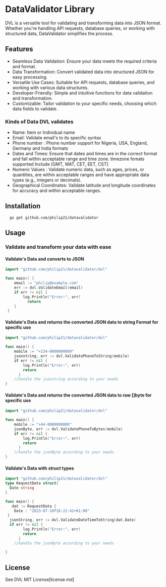 # DataValidator Library

DVL is a versatile tool for validating and transforming data into JSON format. Whether you're handling API requests, database queries, or working with structured data, DataValidator simplifies the process.

## Features

-   Seamless Data Validation: Ensure your data meets the required criteria and format.
-   Data Transformation: Convert validated data into structured JSON for easy processing.
-   Versatile Use Cases: Suitable for API requests, database queries, and working with various data structures.
-   Developer-Friendly: Simple and intuitive functions for data validation and transformation.
-   Customizable: Tailor validation to your specific needs, choosing which data fields to validate.

### Kinds of Data DVL validates

-   Name: Item or Individual name
-   Email: Validate email's to its specific syntax
-   Phone number : Phone number support for Nigeria, USA, England, Germany and India formats
-   Dates and Times: Ensure that dates and times are in the correct format and fall within acceptable range and time zone.
    timezone fomats supported Include [GMT, WAT, CET, EET, CST]
-   Numeric Values : Validate numeric data, such as ages, prices, or quantities, are within acceptable ranges and have appropriate data types (e.g., integers or decimals).
-   Geographical Coordinates: Validate latitude and longitude coordinates for accuracy and within acceptable ranges.

## Installation

      go get github.com/philip21/datavalidator

## Usage

### Validate and transform your data with ease

#### Validate's Data and converts to JSON

```go
import "github.com/philip21/datavalidator/dvl"

func main() {
    email := "philip@example.com"
    err := dvl.ValidateEmail(email)
    if err != nil {
        log.Println("Error:", err)
          return
  	}
 }
```

#### Validate's Data and returns the converted JSON data to string Format for specific use

```go
import "github.com/philip21/datavalidator/dvl"

func main() {
    mobile := "+234-0000000000"
    jsonstring, err := dvl.ValidatePhoneToString(mobile)
    if err != nil {
        log.Println("Error:", err)
        return
      }
    //handle the jsonstring according to your needs
}
```

#### Validate's Data and returns the converted JSON data to raw []byte for specific use

```go
import "github.com/philip21/datavalidator/dvl"

func main() {
    mobile := "+44-0000000000"
    jsonByte, err := dvl.ValidatePhoneToBytes(mobile)
    if err != nil {
        log.Println("Error:", err)
        return
      }
    //handle the jsonByte according to your needs
}
```

#### Validate's Data with struct types

```go
import "github.com/philip21/datavalidator/dvl"
type RequestData struct{
  Date string
}

func main() {
   dat := RequestData {
    Date : "2023-07-10T16:22:41+01:00"
 }
  jsonString, err := dvl.ValidateDateTimeToString(dat.Date)
  if err != nil {
        log.Println("Error:", err)
        return
      }
    //handle the jsonByte according to your needs

}
```

## License

See DVL MIT License[license.md]
